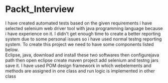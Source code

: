 # Packt_Interview
I have created automated tests based on the given requirements i have selected selenium web driver tool with java programming language because i have experience on it.
I didn't get enough time to create a better reporting system due to some personal issues so i have used normal testng reporting system.
To create this project we need to have some components listed below.  
   Eclipse, java, download and install these two softwares then configurejava path then open eclipse create maven project add selenium and testng jars save it.
I have used POM design framework in which webelements and methods are assigned in one class and run logic is implemented in other class
